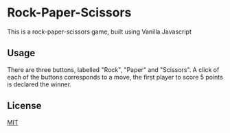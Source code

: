 # Rock-Paper-Scissors

This is a rock-paper-scissors game, built using Vanilla Javascript

## Usage

There are three buttons, labelled "Rock", "Paper" and "Scissors". A click of each of the buttons corresponds to a move, the first player to score 5 points is declared the winner.

## License

[MIT](https://choosealicense.com/licenses/mit/)
